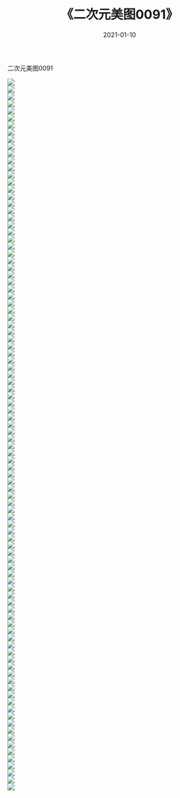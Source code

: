﻿---
layout: post
title:  《二次元美图0091》
date:   2021-01-10
img: http://imgx.orgx.ga/二次元/2021/二次元美图0091/000.jpg
categories: [美女, 清纯, 唯美]
---

二次元美图0091

 ![](http://imgx.orgx.ga/二次元/2021/二次元美图0091/001.jpg) <br>![](http://imgx.orgx.ga/二次元/2021/二次元美图0091/002.jpg) <br>![](http://imgx.orgx.ga/二次元/2021/二次元美图0091/003.jpg) <br>![](http://imgx.orgx.ga/二次元/2021/二次元美图0091/004.jpg) <br>![](http://imgx.orgx.ga/二次元/2021/二次元美图0091/005.jpg) <br>![](http://imgx.orgx.ga/二次元/2021/二次元美图0091/006.jpg) <br>![](http://imgx.orgx.ga/二次元/2021/二次元美图0091/007.jpg) <br>![](http://imgx.orgx.ga/二次元/2021/二次元美图0091/008.jpg) <br>![](http://imgx.orgx.ga/二次元/2021/二次元美图0091/009.jpg) <br>![](http://imgx.orgx.ga/二次元/2021/二次元美图0091/010.jpg) <br>![](http://imgx.orgx.ga/二次元/2021/二次元美图0091/011.jpg) <br>![](http://imgx.orgx.ga/二次元/2021/二次元美图0091/012.jpg) <br>![](http://imgx.orgx.ga/二次元/2021/二次元美图0091/013.jpg) <br>![](http://imgx.orgx.ga/二次元/2021/二次元美图0091/014.jpg) <br>![](http://imgx.orgx.ga/二次元/2021/二次元美图0091/015.jpg) <br>![](http://imgx.orgx.ga/二次元/2021/二次元美图0091/016.jpg) <br>![](http://imgx.orgx.ga/二次元/2021/二次元美图0091/017.jpg) <br>![](http://imgx.orgx.ga/二次元/2021/二次元美图0091/018.jpg) <br>![](http://imgx.orgx.ga/二次元/2021/二次元美图0091/019.jpg) <br>![](http://imgx.orgx.ga/二次元/2021/二次元美图0091/020.jpg) <br>![](http://imgx.orgx.ga/二次元/2021/二次元美图0091/021.jpg) <br>![](http://imgx.orgx.ga/二次元/2021/二次元美图0091/022.jpg) <br>![](http://imgx.orgx.ga/二次元/2021/二次元美图0091/023.jpg) <br>![](http://imgx.orgx.ga/二次元/2021/二次元美图0091/024.jpg) <br>![](http://imgx.orgx.ga/二次元/2021/二次元美图0091/025.jpg) <br>![](http://imgx.orgx.ga/二次元/2021/二次元美图0091/026.jpg) <br>![](http://imgx.orgx.ga/二次元/2021/二次元美图0091/027.jpg) <br>![](http://imgx.orgx.ga/二次元/2021/二次元美图0091/028.jpg) <br>![](http://imgx.orgx.ga/二次元/2021/二次元美图0091/029.jpg) <br>![](http://imgx.orgx.ga/二次元/2021/二次元美图0091/030.jpg) <br>![](http://imgx.orgx.ga/二次元/2021/二次元美图0091/031.jpg) <br>![](http://imgx.orgx.ga/二次元/2021/二次元美图0091/032.jpg) <br>![](http://imgx.orgx.ga/二次元/2021/二次元美图0091/033.jpg) <br>![](http://imgx.orgx.ga/二次元/2021/二次元美图0091/034.jpg) <br>![](http://imgx.orgx.ga/二次元/2021/二次元美图0091/035.jpg) <br>![](http://imgx.orgx.ga/二次元/2021/二次元美图0091/036.jpg) <br>![](http://imgx.orgx.ga/二次元/2021/二次元美图0091/037.jpg) <br>![](http://imgx.orgx.ga/二次元/2021/二次元美图0091/038.jpg) <br>![](http://imgx.orgx.ga/二次元/2021/二次元美图0091/039.jpg) <br>![](http://imgx.orgx.ga/二次元/2021/二次元美图0091/040.jpg) <br>![](http://imgx.orgx.ga/二次元/2021/二次元美图0091/041.jpg) <br>![](http://imgx.orgx.ga/二次元/2021/二次元美图0091/042.jpg) <br>![](http://imgx.orgx.ga/二次元/2021/二次元美图0091/043.jpg) <br>![](http://imgx.orgx.ga/二次元/2021/二次元美图0091/044.jpg) <br>![](http://imgx.orgx.ga/二次元/2021/二次元美图0091/045.jpg) <br>![](http://imgx.orgx.ga/二次元/2021/二次元美图0091/046.jpg) <br>![](http://imgx.orgx.ga/二次元/2021/二次元美图0091/047.jpg) <br>![](http://imgx.orgx.ga/二次元/2021/二次元美图0091/048.jpg) <br>![](http://imgx.orgx.ga/二次元/2021/二次元美图0091/049.jpg) <br>![](http://imgx.orgx.ga/二次元/2021/二次元美图0091/050.jpg) <br>![](http://imgx.orgx.ga/二次元/2021/二次元美图0091/051.jpg) <br>![](http://imgx.orgx.ga/二次元/2021/二次元美图0091/052.jpg) <br>![](http://imgx.orgx.ga/二次元/2021/二次元美图0091/053.jpg) <br>![](http://imgx.orgx.ga/二次元/2021/二次元美图0091/054.jpg) <br>![](http://imgx.orgx.ga/二次元/2021/二次元美图0091/055.jpg) <br>![](http://imgx.orgx.ga/二次元/2021/二次元美图0091/056.jpg) <br>![](http://imgx.orgx.ga/二次元/2021/二次元美图0091/057.jpg) <br>![](http://imgx.orgx.ga/二次元/2021/二次元美图0091/058.jpg) <br>![](http://imgx.orgx.ga/二次元/2021/二次元美图0091/059.jpg) <br>![](http://imgx.orgx.ga/二次元/2021/二次元美图0091/060.jpg) <br>![](http://imgx.orgx.ga/二次元/2021/二次元美图0091/061.jpg) <br>![](http://imgx.orgx.ga/二次元/2021/二次元美图0091/062.jpg) <br>![](http://imgx.orgx.ga/二次元/2021/二次元美图0091/063.jpg) <br>![](http://imgx.orgx.ga/二次元/2021/二次元美图0091/064.jpg) <br>![](http://imgx.orgx.ga/二次元/2021/二次元美图0091/065.jpg) <br>![](http://imgx.orgx.ga/二次元/2021/二次元美图0091/066.jpg) <br>![](http://imgx.orgx.ga/二次元/2021/二次元美图0091/067.jpg) <br>![](http://imgx.orgx.ga/二次元/2021/二次元美图0091/068.jpg) <br>![](http://imgx.orgx.ga/二次元/2021/二次元美图0091/069.jpg) <br>![](http://imgx.orgx.ga/二次元/2021/二次元美图0091/070.jpg) <br>![](http://imgx.orgx.ga/二次元/2021/二次元美图0091/071.jpg) <br>![](http://imgx.orgx.ga/二次元/2021/二次元美图0091/072.jpg) <br>![](http://imgx.orgx.ga/二次元/2021/二次元美图0091/073.jpg) <br>![](http://imgx.orgx.ga/二次元/2021/二次元美图0091/074.jpg) <br>![](http://imgx.orgx.ga/二次元/2021/二次元美图0091/075.jpg) <br>![](http://imgx.orgx.ga/二次元/2021/二次元美图0091/076.jpg) <br>![](http://imgx.orgx.ga/二次元/2021/二次元美图0091/077.jpg) <br>![](http://imgx.orgx.ga/二次元/2021/二次元美图0091/078.jpg) <br>![](http://imgx.orgx.ga/二次元/2021/二次元美图0091/079.jpg) <br>![](http://imgx.orgx.ga/二次元/2021/二次元美图0091/080.jpg) <br>![](http://imgx.orgx.ga/二次元/2021/二次元美图0091/081.jpg) <br>![](http://imgx.orgx.ga/二次元/2021/二次元美图0091/082.jpg) <br>![](http://imgx.orgx.ga/二次元/2021/二次元美图0091/083.jpg) <br>![](http://imgx.orgx.ga/二次元/2021/二次元美图0091/084.jpg) <br>![](http://imgx.orgx.ga/二次元/2021/二次元美图0091/085.jpg) <br>![](http://imgx.orgx.ga/二次元/2021/二次元美图0091/086.jpg) <br>![](http://imgx.orgx.ga/二次元/2021/二次元美图0091/087.jpg) <br>![](http://imgx.orgx.ga/二次元/2021/二次元美图0091/088.jpg) <br>![](http://imgx.orgx.ga/二次元/2021/二次元美图0091/089.jpg) <br>![](http://imgx.orgx.ga/二次元/2021/二次元美图0091/090.jpg) <br>![](http://imgx.orgx.ga/二次元/2021/二次元美图0091/091.jpg) <br>![](http://imgx.orgx.ga/二次元/2021/二次元美图0091/092.jpg) <br>![](http://imgx.orgx.ga/二次元/2021/二次元美图0091/093.jpg) <br>![](http://imgx.orgx.ga/二次元/2021/二次元美图0091/094.jpg) <br>![](http://imgx.orgx.ga/二次元/2021/二次元美图0091/095.jpg) <br>![](http://imgx.orgx.ga/二次元/2021/二次元美图0091/096.jpg) <br>![](http://imgx.orgx.ga/二次元/2021/二次元美图0091/097.jpg) <br>![](http://imgx.orgx.ga/二次元/2021/二次元美图0091/098.jpg) <br>![](http://imgx.orgx.ga/二次元/2021/二次元美图0091/099.jpg) <br>![](http://imgx.orgx.ga/二次元/2021/二次元美图0091/100.jpg) <br>